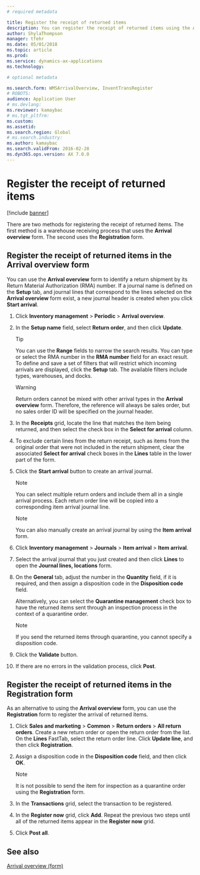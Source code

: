```yaml
---
# required metadata

title: Register the receipt of returned items
description: You can register the receipt of returned items using the Arrival overview form or the Registration form.
author: ShylaThompson
manager: tfehr
ms.date: 05/01/2018
ms.topic: article
ms.prod: 
ms.service: dynamics-ax-applications
ms.technology: 

# optional metadata

ms.search.form: WMSArrivalOverview, InventTransRegister
# ROBOTS: 
audience: Application User
# ms.devlang: 
ms.reviewer: kamaybac
# ms.tgt_pltfrm: 
ms.custom: 
ms.assetid: 
ms.search.region: Global
# ms.search.industry: 
ms.author: kamaybac
ms.search.validFrom: 2016-02-28
ms.dyn365.ops.version: AX 7.0.0
---
```



# Register the receipt of returned items 

[!include [banner](../includes/banner.md)]


There are two methods for registering the receipt of returned items. The first method is a warehouse receiving process that uses the **Arrival overview** form. The second uses the **Registration** form.

## Register the receipt of returned items in the Arrival overview form

You can use the **Arrival overview** form to identify a return shipment by its Return Material Authorization (RMA) number. If a journal name is defined on the **Setup** tab, and journal lines that correspond to the lines selected on the **Arrival overview** form exist, a new journal header is created when you click **Start arrival**.

1.  Click **Inventory management** \> **Periodic** \> **Arrival overview**.

2.  In the **Setup name** field, select **Return order**, and then click **Update**.
    

    > [!TIP]
    > <P>You can use the <STRONG>Range</STRONG> fields to narrow the search results. You can type or select the RMA number in the <STRONG>RMA number</STRONG> field for an exact result. To define and save a set of filters that will restrict which incoming arrivals are displayed, click the <STRONG>Setup</STRONG> tab. The available filters include types, warehouses, and docks.</P>

    

    > [!WARNING]
    > <P>Return orders cannot be mixed with other arrival types in the <STRONG>Arrival overview</STRONG> form. Therefore, the reference will always be sales order, but no sales order ID will be specified on the journal header.</P>



3.  In the **Receipts** grid, locate the line that matches the item being returned, and then select the check box in the **Select for arrival** column.

4.  To exclude certain lines from the return receipt, such as items from the original order that were not included in the return shipment, clear the associated **Select for arrival** check boxes in the **Lines** table in the lower part of the form.

5.  Click the **Start arrival** button to create an arrival journal.
    

    > [!NOTE]
    > <P>You can select multiple return orders and include them all in a single arrival process. Each return order line will be copied into a corresponding item arrival journal line.</P>

    

    > [!NOTE]
    > <P>You can also manually create an arrival journal by using the <STRONG>Item arrival</STRONG> form. 



6.  Click **Inventory management** \> **Journals** \> **Item arrival** \> **Item arrival**.

7.  Select the arrival journal that you just created and then click **Lines** to open the **Journal lines, locations** form.

8.  On the **General** tab, adjust the number in the **Quantity** field, if it is required, and then assign a disposition code in the **Disposition code** field.
    
    Alternatively, you can select the **Quarantine management** check box to have the returned items sent through an inspection process in the context of a quarantine order.
    

    > [!NOTE]
    > <P>If you send the returned items through quarantine, you cannot specify a disposition code.</P>



9.  Click the **Validate** button.

10. If there are no errors in the validation process, click **Post**.

## Register the receipt of returned items in the Registration form

As an alternative to using the **Arrival overview** form, you can use the **Registration** form to register the arrival of returned items.

1.  Click **Sales and marketing** \> **Common** \> **Return orders** \> **All return orders**. Create a new return order or open the return order from the list. On the **Lines** FastTab, select the return order line. Click **Update line**, and then click **Registration**.

2.  Assign a disposition code in the **Disposition code** field, and then click **OK**.
    

    > [!NOTE]
    > <P>It is not possible to send the item for inspection as a quarantine order using the <STRONG>Registration</STRONG> form.</P>



3.  In the **Transactions** grid, select the transaction to be registered.

4.  In the **Register now** grid, click **Add**. Repeat the previous two steps until all of the returned items appear in the **Register now** grid.

5.  Click **Post all**.

## See also

[Arrival overview (form)](https://technet.microsoft.com/library/hh227654\(v=ax.60\))

  


